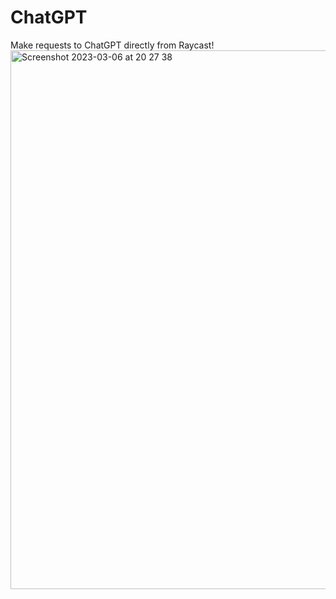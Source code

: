 # ChatGPT

Make requests to ChatGPT directly from Raycast!
<img width="862" alt="Screenshot 2023-03-06 at 20 27 38" src="https://user-images.githubusercontent.com/29778978/223210980-eac3d2fd-0091-412b-bf12-346b8a21c26d.png">
